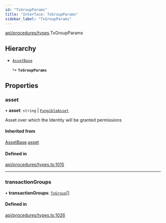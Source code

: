 ```yaml
---
id: "TxGroupParams"
title: "Interface: TxGroupParams"
sidebar_label: "TxGroupParams"
---
```


[api/procedures/types](../../../../../modules/API/Procedures/Types/Types.md).TxGroupParams

## Hierarchy

- [`AssetBase`](../AssetBase/AssetBase.md)

  ↳ **`TxGroupParams`**

## Properties

### asset

• **asset**: `string` \| [`FungibleAsset`](../../../../../classes/API/Entities/Asset/Fungible/FungibleAsset.md)

Asset over which the Identity will be granted permissions

#### Inherited from

[AssetBase](../AssetBase/AssetBase.md).[asset](../AssetBase/AssetBase.md#asset)

#### Defined in

[api/procedures/types.ts:1015](https://github.com/PolymeshAssociation/polymesh-sdk/blob/de58d40fd/src/api/procedures/types.ts#L1015)

___

### transactionGroups

• **transactionGroups**: [`TxGroup`](../../../../../enums/Types/TxGroup/TxGroup.md)[]

#### Defined in

[api/procedures/types.ts:1026](https://github.com/PolymeshAssociation/polymesh-sdk/blob/de58d40fd/src/api/procedures/types.ts#L1026)
